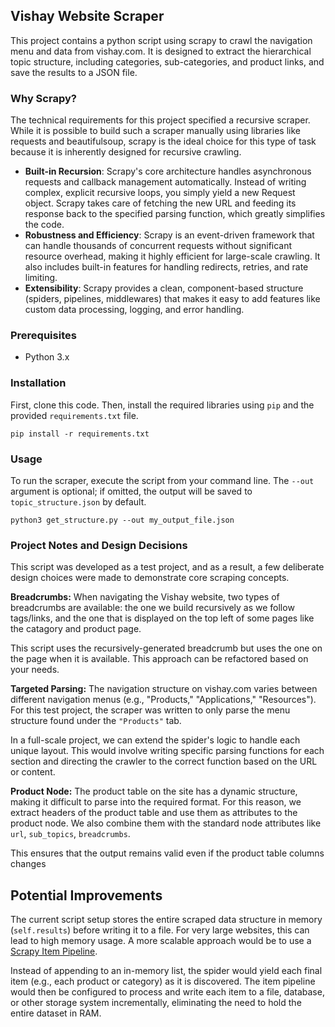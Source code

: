 ## **Vishay Website Scraper**

This project contains a python script using scrapy to crawl the navigation menu and data from vishay.com.
It is designed to extract the hierarchical topic structure, including categories, sub-categories, and product links, and save the results to a JSON file.

### **Why Scrapy?**

The technical requirements for this project specified a recursive scraper.
While it is possible to build such a scraper manually using libraries like requests and beautifulsoup, scrapy is the ideal choice for this type of task because it is inherently designed for recursive crawling.

- **Built-in Recursion**: Scrapy's core architecture handles asynchronous requests and callback management automatically. Instead of writing complex, explicit recursive loops, you simply yield a new Request object. Scrapy takes care of fetching the new URL and feeding its response back to the specified parsing function, which greatly simplifies the code.
- **Robustness and Efficiency**: Scrapy is an event-driven framework that can handle thousands of concurrent requests without significant resource overhead, making it highly efficient for large-scale crawling. It also includes built-in features for handling redirects, retries, and rate limiting.
- **Extensibility**: Scrapy provides a clean, component-based structure (spiders, pipelines, middlewares) that makes it easy to add features like custom data processing, logging, and error handling.

### **Prerequisites**

- Python 3.x

### **Installation**

First, clone this code. Then, install the required libraries using `pip` and the provided `requirements.txt` file.

```
pip install -r requirements.txt
```

### **Usage**

To run the scraper, execute the script from your command line.
The `--out` argument is optional; if omitted, the output will be saved to `topic_structure.json` by default.

```
python3 get_structure.py --out my_output_file.json
```

### **Project Notes and Design Decisions**

This script was developed as a test project, and as a result, a few deliberate design choices were made to demonstrate core scraping concepts.

**Breadcrumbs:** When navigating the Vishay website, two types of breadcrumbs are available: the one we build recursively as we follow tags/links, and the one that is displayed on the top left of some pages like the catagory and product page.

This script uses the recursively-generated breadcrumb but uses the one on the page when it is available. This approach can be refactored based on your needs.

**Targeted Parsing:** The navigation structure on vishay.com varies between different navigation menus (e.g., "Products," "Applications," "Resources"). For this test project, the scraper was written to only parse the menu structure found under the `"Products"` tab.

In a full-scale project, we can extend the spider's logic to handle each unique layout. This would involve writing specific parsing functions for each section and directing the crawler to the correct function based on the URL or content.

**Product Node:** The product table on the site has a dynamic structure, making it difficult to parse into the required format. For this reason, we extract headers of the product table and use them as attributes to the product node. We also combine them with the standard node attributes like `url`, `sub_topics`, `breadcrumbs`.

This ensures that the output remains valid even if the product table columns changes

## **Potential Improvements**

The current script setup stores the entire scraped data structure in memory (`self.results`) before writing it to a file. For very large websites, this can lead to high memory usage. A more scalable approach would be to use a [Scrapy Item Pipeline](https://docs.scrapy.org/en/latest/topics/item-pipeline.html).

Instead of appending to an in-memory list, the spider would yield each final item (e.g., each product or category) as it is discovered. The item pipeline would then be configured to process and write each item to a file, database, or other storage system incrementally, eliminating the need to hold the entire dataset in RAM.
